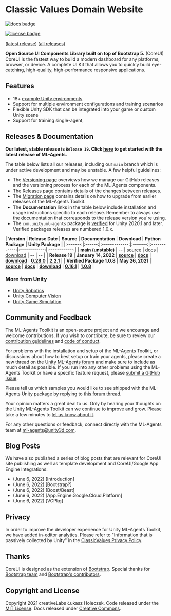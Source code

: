 # Classic Values Domain Website 
[![docs badge](https://img.shields.io/badge/docs-reference-blue.svg?style=flat&logo=app)](https://github.com/classicvalues/coreui-website-update/tree/master/docs) 

[![license badge](https://img.shields.io/badge/license-MIT-blue.svg?style=flat&logo=app)](LICENSE.md) 

([latest release](https://github.com/classicvalues/ClassicValuesUI-README-templates/releases/tag/v1.0.0)) 
([all releases](https://github.com/classicvalues/ClassicValuesUI-README-templates/tags)) 

**Open Source UI Components Library built on top of Bootstrap 5.** (CoreUI) CoreUI is the fastest way to build a modern dashboard for any platforms, browser, or device. A complete UI Kit that allows you to quickly build eye-catching, high-quality, high-performance responsive applications.

<!-- Needs work! --> 
## Features 
- 18+ [example Unity environments](docs/Learning-Environment-Examples.md) 
- Support for multiple environment configurations and training scenarios 
- Flexible Unity SDK that can be integrated into your game or custom Unity scene 
- Support for training single-agent, 

## Releases & Documentation 

<!-- Version 1 integration with links! Though objective theory and interjection for follow-through application versionings. --> 
**Our latest, stable release is `Release 19`. Click [here](https://github.com/Unity-Technologies/ml-agents/tree/release_19_docs/docs/Readme.md) to get started with the latest release of ML-Agents.** 

<!-- Version 1 integration with links! Though objective theory and interjection for follow-through application versionings. --> 
The table below lists all our releases, including our `main` branch which is under active development and may be unstable. A few helpful guidelines: 
- The [Versioning page](docs/Versioning.md) overviews how we manage our GitHub releases and the versioning process for each of the ML-Agents components. 
- The [Releases page](https://github.com/Unity-Technologies/ml-agents/releases) contains details of the changes between releases. 
- The [Migration page](docs/Migrating.md) contains details on how to upgrade from earlier releases of the ML-Agents Toolkit. 
- The **Documentation** links in the table below include installation and usage instructions specific to each release. Remember to always use the documentation that corresponds to the release version you're using. 
- The `com.unity.ml-agents` package is [verified](https://docs.unity3d.com/2020.1/Documentation/Manual/pack-safe.html) for Unity 2020.1 and later. Verified packages releases are numbered 1.0.x. 


<!-- Version 1 integration with links! Though objective theory and interjection for follow-through application versionings. --> 
| **Version** | **Release Date** | **Source** | **Documentation** | **Download** | **Python Package** | **Unity Package** | |:-------:|:------:|:-------------:|:-------:|:------------:|:------------:|:------------:| 
| **main (unstable)** | -- | [source](https://github.com/Unity-Technologies/ml-agents/tree/main) | [docs](https://github.com/Unity-Technologies/ml-agents/tree/main/docs/Readme.md) | [download](https://github.com/Unity-Technologies/ml-agents/archive/main.zip) | -- | -- | 
| **Release 19** | **January 14, 2022** | **[source](https://github.com/Unity-Technologies/ml-agents/tree/release_19)** | **[docs](https://github.com/Unity-Technologies/ml-agents/tree/release_19_docs/docs/Readme.md)** | **[download](https://github.com/Unity-Technologies/ml-agents/archive/release_19.zip)** | **[0.28.0](https://pypi.org/project/mlagents/0.28.0/)** | **[2.2.1](https://docs.unity3d.com/Packages/com.unity.ml-agents@2.2/manual/index.html)** | 
| **Verified Package 1.0.8** | **May 26, 2021** | **[source](https://github.com/Unity-Technologies/ml-agents/tree/com.unity.ml-agents_1.0.8)** | **[docs](https://github.com/Unity-Technologies/ml-agents/blob/release_2_verified_docs/docs/Readme.md)** | **[download](https://github.com/Unity-Technologies/ml-agents/archive/com.unity.ml-agents_1.0.8.zip)** | **[0.16.1](https://pypi.org/project/mlagents/0.16.1/)** | **[1.0.8](https://docs.unity3d.com/Packages/com.unity.ml-agents@1.0/manual/index.html)** |

<!-- "More from ClassicValues" Apps, Websites, and other links, inluding Github Repos and other corporations like SoftwareSafety and NuevoEye  -->
### More from Unity 

- [Unity Robotics](https://github.com/Unity-Technologies/Unity-Robotics-Hub) 
- [Unity Computer Vision](https://unity.com/computer-vision) 
- [Unity Game Simulation](https://unity.com/products/game-simulation) 


<!-- classicvaluesllc@gmail.com and other emails for the project. Links to FAQ, Community Board, sugggestions, security issue boards, and other link  -->
## Community and Feedback 

The ML-Agents Toolkit is an open-source project and we encourage and welcome contributions. If you wish to contribute, be sure to review our [contribution guidelines](com.unity.ml-agents/CONTRIBUTING.md) and [code of conduct](CODE_OF_CONDUCT.md). 

For problems with the installation and setup of the ML-Agents Toolkit, or discussions about how to best setup or train your agents, please create a new thread on the [Unity ML-Agents forum](https://forum.unity.com/forums/ml-agents.453/) and make sure to include as much detail as possible. If you run into any other problems using the ML-Agents Toolkit or have a specific feature request, please [submit a GitHub issue](https://github.com/Unity-Technologies/ml-agents/issues). 

Please tell us which samples you would like to see shipped with the ML-Agents Unity package by replying to [this forum thread](https://forum.unity.com/threads/feedback-wanted-shipping-sample-s-with-the-ml-agents-package.1073468/). 

Your opinion matters a great deal to us. Only by hearing your thoughts on the Unity ML-Agents Toolkit can we continue to improve and grow. Please take a few minutes to [let us know about it](https://unitysoftware.co1.qualtrics.com/jfe/form/SV_55pQKCZ578t0kbc). 

For any other questions or feedback, connect directly with the ML-Agents team at ml-agents@unity3d.com.

<!-- App Engine and Blog Integrations,  -->
## Blog Posts
We have also published a series of blog posts that are relevant for CoreUI site publishing as well as template development and CoreUI/Google App Engine Integrations:

- (June 6, 2022)
    [Introduction]
- (June 6, 2022)
    [Bootstrap?]
- (June 6, 2022)
    [Boost/Beast]
- (June 6, 2022)
    [App.Engine.Google.Cloud.Platform]
- (June 6, 2022)
    [VCPkg]

<!-- Needs work! --> 
## Privacy
In order to improve the developer experience for Unity ML-Agents Toolkit, we have added in-editor analytics. Please refer to "Information that is passively collected by Unity" in the [ClassicValues Privacy Policy](<!-- !%^% Link here !%^% -->). 

<!-- Needs work! Extend Thank you to Shields.io, Boost & Beast Teams, as well as CoreUI themselves, Lukasz, Mark, and "Fat" as well as Juliani, A., Berges, V., Teng, E., Cohen, A., Harper, J., Elion, C., Goy, C., Gao, Y., Henry, H., Mattar, M., Lange, D., et. al. (2020). Unity: A General Platform for Intelligent Agents. _arXiv preprint [arXiv:1809.02627](https://arxiv.org/abs/1809.02627)._ https://github.com/Unity-Technologies/ml-agents.--> 
## Thanks 
CoreUI is designed as the extension of [Bootstrap](https://getbootstrap.com). Special thanks for [Bootstrap team](https://getbootstrap.com/docs/5.0/about/team/) and [Bootstrap's contributors](https://github.com/twbs/bootstrap/graphs/contributors). 
 
## Copyright and License
Copyright 2021 creativeLabs Łukasz Holeczek. Code released under the [MIT License](https://github.com/coreui/coreui/blob/main/LICENSE). Docs released under [Creative Commons](https://creativecommons.org/licenses/by/3.0/).

